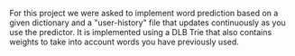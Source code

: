 For this project we were asked to implement word prediction based on a given dictionary and a "user-history" file that updates continuously as you use the predictor. It is implemented using a DLB Trie that also contains weights to take into account words you have previously used.
